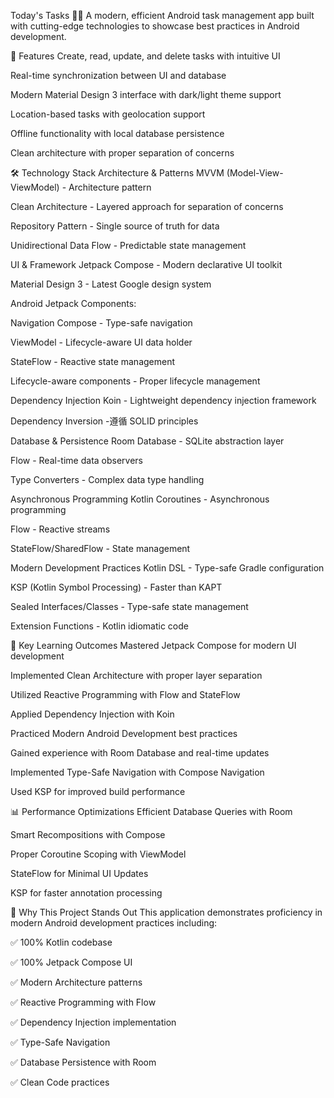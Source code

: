 Today's Tasks 📱✅
A modern, efficient Android task management app built with cutting-edge technologies to showcase best practices in Android development.

🚀 Features
Create, read, update, and delete tasks with intuitive UI

Real-time synchronization between UI and database

Modern Material Design 3 interface with dark/light theme support

Location-based tasks with geolocation support

Offline functionality with local database persistence

Clean architecture with proper separation of concerns

🛠️ Technology Stack
Architecture & Patterns
MVVM (Model-View-ViewModel) - Architecture pattern

Clean Architecture - Layered approach for separation of concerns

Repository Pattern - Single source of truth for data

Unidirectional Data Flow - Predictable state management

UI & Framework
Jetpack Compose - Modern declarative UI toolkit

Material Design 3 - Latest Google design system

Android Jetpack Components:

Navigation Compose - Type-safe navigation

ViewModel - Lifecycle-aware UI data holder

StateFlow - Reactive state management

Lifecycle-aware components - Proper lifecycle management

Dependency Injection
Koin - Lightweight dependency injection framework

Dependency Inversion -遵循 SOLID principles

Database & Persistence
Room Database - SQLite abstraction layer

Flow - Real-time data observers

Type Converters - Complex data type handling

Asynchronous Programming
Kotlin Coroutines - Asynchronous programming

Flow - Reactive streams

StateFlow/SharedFlow - State management

Modern Development Practices
Kotlin DSL - Type-safe Gradle configuration

KSP (Kotlin Symbol Processing) - Faster than KAPT

Sealed Interfaces/Classes - Type-safe state management

Extension Functions - Kotlin idiomatic code

🎯 Key Learning Outcomes
Mastered Jetpack Compose for modern UI development

Implemented Clean Architecture with proper layer separation

Utilized Reactive Programming with Flow and StateFlow

Applied Dependency Injection with Koin

Practiced Modern Android Development best practices

Gained experience with Room Database and real-time updates

Implemented Type-Safe Navigation with Compose Navigation

Used KSP for improved build performance

📊 Performance Optimizations
Efficient Database Queries with Room

Smart Recompositions with Compose

Proper Coroutine Scoping with ViewModel

StateFlow for Minimal UI Updates

KSP for faster annotation processing

🌟 Why This Project Stands Out
This application demonstrates proficiency in modern Android development practices including:

✅ 100% Kotlin codebase

✅ 100% Jetpack Compose UI

✅ Modern Architecture patterns

✅ Reactive Programming with Flow

✅ Dependency Injection implementation

✅ Type-Safe Navigation

✅ Database Persistence with Room

✅ Clean Code practices
